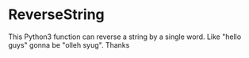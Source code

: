 # ReverseString
This Python3 function can reverse a string by a single word. Like "hello guys" gonna be "olleh syug". Thanks
